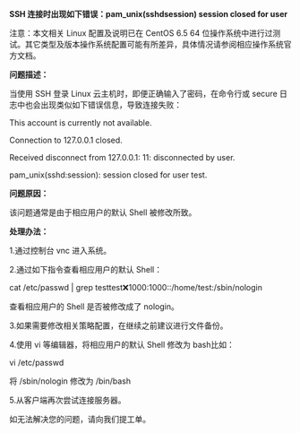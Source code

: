 **SSH 连接时出现如下错误：pam_unix(sshdsession) session closed for user**

注意：本文相关 Linux 配置及说明已在 CentOS 6.5 64 位操作系统中进行过测试。其它类型及版本操作系统配置可能有所差异，具体情况请参阅相应操作系统官方文档。

**问题描述：**

当使用 SSH 登录 Linux 云主机时，即便正确输入了密码，在命令行或 secure 日志中也会出现类似如下错误信息，导致连接失败：

This account is currently not available.

Connection to 127.0.0.1 closed.

Received disconnect from 127.0.0.1: 11: disconnected by user.

pam_unix(sshd:session): session closed for user test.

**问题原因：**

该问题通常是由于相应用户的默认 Shell 被修改所致。

**处理办法：**

1.通过控制台 vnc 进入系统。

2.通过如下指令查看相应用户的默认 Shell：

cat /etc/passwd | grep testtest:x:1000:1000::/home/test:/sbin/nologin

查看相应用户的 Shell 是否被修改成了 nologin。

3.如果需要修改相关策略配置，在继续之前建议进行文件备份。

4.使用 vi 等编辑器，将相应用户的默认 Shell 修改为 bash比如：

vi /etc/passwd

将 /sbin/nologin 修改为 /bin/bash

5.从客户端再次尝试连接服务器。

如无法解决您的问题，请向我们提工单。